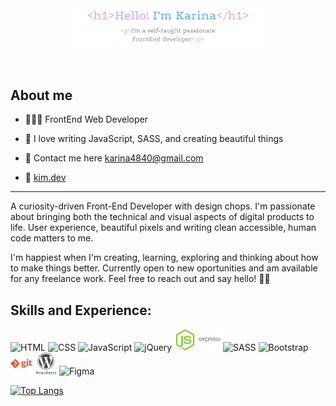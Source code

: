 <br>
<br>
<p align="center"><a href=""><img width="60%" src="https://github.com/karina4840/karina4840/blob/main/assets/Group%202.svg"/></a></p>
<br>

## About me

- 👩🏻‍💻 FrontEnd Web Developer 

- 💛 I love writing JavaScript, SASS, and creating beautiful things

- 📩 Contact me here karina4840@gmail.com

- 💼 [kim.dev](karina4840.github.io/portfolio-me/)
---
A curiosity-driven Front-End Developer with design chops.
I'm passionate about bringing both the technical and visual aspects of digital products to life. User experience, beautiful pixels and writing clean accessible, human code matters to me.

I'm happiest when I'm creating, learning, exploring and thinking about how to make things better. Currently open to new oportunities and am available for any freelance work. Feel free to reach out and say hello! 👋🏻

## Skills and Experience:

<p>
 
  <img width= 35px alt="HTML" src="https://cdn.jsdelivr.net/gh/devicons/devicon/icons/html5/html5-original-wordmark.svg" />
  <img width= 35px alt="CSS" src="https://cdn.jsdelivr.net/gh/devicons/devicon/icons/css3/css3-original-wordmark.svg" />
  <img width= 35px alt="JavaScript" src="https://cdn.jsdelivr.net/gh/devicons/devicon/icons/javascript/javascript-original.svg" />
  <img width= 35px alt="jQuery" src="https://cdn.jsdelivr.net/gh/devicons/devicon/icons/jquery/jquery-plain-wordmark.svg" />
 <img width= 35px alt="Node.js" src="https://raw.githubusercontent.com/devicons/devicon/2ae2a900d2f041da66e950e4d48052658d850630/icons/nodejs/nodejs-original.svg" />
 <img width= 35px alt="express" src="https://raw.githubusercontent.com/devicons/devicon/2ae2a900d2f041da66e950e4d48052658d850630/icons/express/express-original-wordmark.svg" />
 <img width= 35px alt="SASS" src="https://cdn.jsdelivr.net/gh/devicons/devicon/icons/sass/sass-original.svg" />
 <img width= 35px alt="Bootstrap" src="https://cdn.jsdelivr.net/gh/devicons/devicon/icons/bootstrap/bootstrap-plain-wordmark.svg" />
  <img width= 35px alt="git" src="https://raw.githubusercontent.com/devicons/devicon/2ae2a900d2f041da66e950e4d48052658d850630/icons/git/git-plain-wordmark.svg" />
  
 
 
 <img width= 35px alt="WordPress" src="https://raw.githubusercontent.com/devicons/devicon/2ae2a900d2f041da66e950e4d48052658d850630/icons/wordpress/wordpress-plain-wordmark.svg" />
 <img width= 35px alt="Figma" src="https://cdn.jsdelivr.net/gh/devicons/devicon/icons/figma/figma-original.svg" />
  
 <!-- <img width= 35px alt="React" src="https://cdn.jsdelivr.net/gh/devicons/devicon/icons/react/react-original-wordmark.svg" />
 -->

</p>


[![Top Langs](https://github-readme-stats.vercel.app/api/top-langs/?username=karina4840&layout=compact&theme=buefy)](https://github.com/anuraghazra/github-readme-stats)

